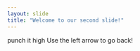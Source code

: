 ```yaml
---
layout: slide
title: "Welcome to our second slide!"
---
```

punch it high
Use the left arrow to go back!
